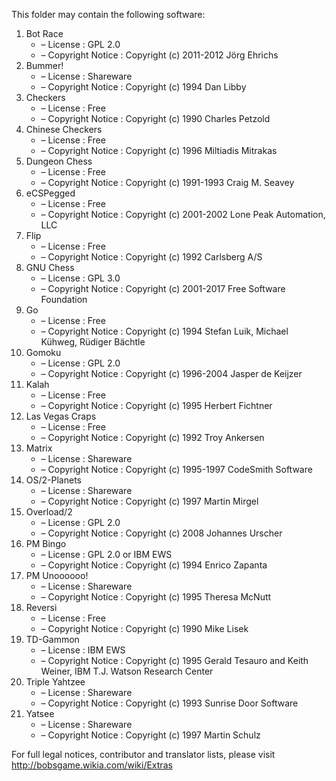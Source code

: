 This folder may contain the following software:

1. Bot Race
   - – License : GPL 2.0
   - – Copyright Notice : Copyright (c) 2011-2012 Jörg Ehrichs
2. Bummer!
   - – License : Shareware
   - – Copyright Notice : Copyright (c) 1994 Dan Libby
3. Checkers
   - – License : Free
   - – Copyright Notice : Copyright (c) 1990 Charles Petzold
4. Chinese Checkers
   - – License : Free
   - – Copyright Notice : Copyright (c) 1996 Miltiadis Mitrakas
5. Dungeon Chess
   - – License : Free
   - – Copyright Notice : Copyright (c) 1991-1993 Craig M. Seavey
6. eCSPegged
   - – License : Free
   - – Copyright Notice : Copyright (c) 2001-2002 Lone Peak Automation, LLC
7. Flip
   - – License : Free
   - – Copyright Notice : Copyright (c) 1992 Carlsberg A/S
8. GNU Chess
   - – License : GPL 3.0
   - – Copyright Notice : Copyright (c) 2001-2017 Free Software Foundation
9. Go
   - – License : Free
   - – Copyright Notice : Copyright (c) 1994 Stefan Luik, Michael Kühweg, Rüdiger Bächtle
10. Gomoku
    - – License : GPL 2.0
    - – Copyright Notice : Copyright (c) 1996-2004 Jasper de Keijzer
11. Kalah
    - – License : Free
    - – Copyright Notice : Copyright (c) 1995 Herbert Fichtner
12. Las Vegas Craps
    - – License : Free
    - – Copyright Notice : Copyright (c) 1992 Troy Ankersen
13. Matrix
    - – License : Shareware
    - – Copyright Notice : Copyright (c) 1995-1997 CodeSmith Software
14. OS/2-Planets
    - – License : Shareware
    - – Copyright Notice : Copyright (c) 1997 Martin Mirgel
15. Overload/2
    - – License : GPL 2.0
    - – Copyright Notice : Copyright (c) 2008 Johannes Urscher
16. PM Bingo
    - – License : GPL 2.0 or IBM EWS
    - – Copyright Notice : Copyright (c) 1994 Enrico Zapanta
17. PM Unoooooo!
    - – License : Shareware
    - – Copyright Notice : Copyright (c) 1995 Theresa McNutt
18. Reversi
    - – License : Free
    - – Copyright Notice : Copyright (c) 1990 Mike Lisek
19. TD-Gammon
    - – License : IBM EWS
    - – Copyright Notice : Copyright (c) 1995 Gerald Tesauro and Keith Weiner, IBM T.J. Watson Research Center
20. Triple Yahtzee
    - – License : Shareware
    - – Copyright Notice : Copyright (c) 1993 Sunrise Door Software
21. Yatsee
    - – License : Shareware
    - – Copyright Notice : Copyright (c) 1997 Martin Schulz

For full legal notices, contributor and translator lists, please visit http://bobsgame.wikia.com/wiki/Extras
